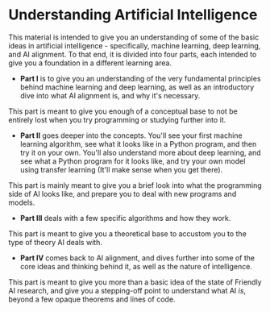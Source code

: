 # Understanding Artificial Intelligence

This material is intended to give you an understanding of some of the basic ideas in artificial intelligence - specifically, machine learning, deep learning, and AI alignment.  To that end, it is divided into four parts, each intended to give you a foundation in a different learning area.

* **Part I** is to give you an understanding of the very fundamental principles behind machine learning and deep learning, as well as an introductory dive into what AI alignment is, and why it's necessary.  

This part is meant to give you enough of a conceptual base to not be entirely lost when you try programming or studying further into it.
* **Part II** goes deeper into the concepts.  You'll see your first machine learning algorithm, see what it looks like in a Python program, and then try it on your own.  You'll also understand more about deep learning, and see what a Python program for it looks like, and try your own model using transfer learning (It'll make sense when you get there). 

This part is mainly meant to give you a brief look into what the programming side of AI looks like, and prepare you to deal with new programs and models.
* **Part III** deals with a few specific algorithms and how they work.  

This part is meant to give you a theoretical base to accustom you to the type of theory AI deals with.
* **Part IV** comes back to AI alignment, and dives further into some of the core ideas and thinking behind it, as well as the nature of intelligence.  

This part is meant to give you more than a basic idea of the state of Friendly AI research, and give you a stepping-off point to understand what AI *is*, beyond a few opaque theorems and lines of code.